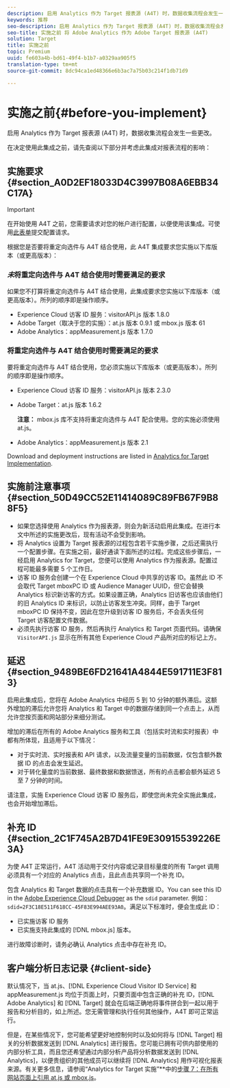 ```yaml
---
description: 启用 Analytics 作为 Target 报表源 (A4T) 时，数据收集流程会发生一些更改。
keywords: 推荐
seo-description: 启用 Analytics 作为 Target 报表源 (A4T) 时，数据收集流程会发生一些更改。
seo-title: 实施之前 将 Adobe Analytics 作为 Adobe Target 报表源 (A4T)
solution: Target
title: 实施之前
topic: Premium
uuid: fe603a4b-bd61-49f4-b1b7-a0329aa905f5
translation-type: tm+mt
source-git-commit: 8dc94ca1ed48366e6b3ac7a75b03c214f1db71d9

---
```



# 实施之前{#before-you-implement}

启用 Analytics 作为 Target 报表源 (A4T) 时，数据收集流程会发生一些更改。

在决定使用此集成之前，请先查阅以下部分并考虑此集成对报表流程的影响：

## 实施要求 {#section_A0D2EF18033D4C3997B08A6EBB34C17A}

>[!IMPORTANT]
>
>在开始使用 A4T 之前，您需要请求对您的帐户进行配置，以便使用该集成。可使用[此表单](https://www.adobe.com/go/audiences)提交配置请求。

根据您是否要将重定向选件与 A4T 结合使用，此 A4T 集成要求您实施以下库版本（或更高版本）：

### *未*&#x200B;将重定向选件与 A4T 结合使用时需要满足的要求

如果您不打算将重定向选件与 A4T 结合使用，此集成要求您实施以下库版本（或更高版本）。所列的顺序即是操作顺序。

* Experience Cloud 访客 ID 服务：visitorAPI.js 版本 1.8.0
* Adobe Target（取决于您的实施）：at.js 版本 0.9.1 或 mbox.js 版本 61
* Adobe Analytics：appMeasurement.js 版本 1.7.0

### 将重定向选件与 A4T 结合使用时需要满足的要求

要将重定向选件与 A4T 结合使用，您必须实施以下库版本（或更高版本）。所列的顺序即是操作顺序。

* Experience Cloud 访客 ID 服务：visitorAPI.js 版本 2.3.0
* Adobe Target：at.js 版本 1.6.2

   **注意：** mbox.js 库不支持将重定向选件与 A4T 配合使用。您的实施必须使用 at.js。

* Adobe Analytics：appMeasurement.js 版本 2.1

Download and deployment instructions are listed in [Analytics for Target Implementation](/help/c-integrating-target-with-mac/a4t/a4timplementation.md).

## 实施前注意事项 {#section_50D49CC52E11414089C89FB67F9B88F5}

* 如果您选择使用 Analytics 作为报表源，则会为新活动启用此集成。在进行本文中所述的实施更改后，现有活动不会受到影响。
* 将 Analytics 设置为 Target 报表源的过程包含若干实施步骤，之后还需执行一个配置步骤。在实施之前，最好通读下面所述的过程。完成这些步骤后，一经启用 Analytics for Target，您便可以使用 Analytics 作为报表源。配置过程可能最多需要 5 个工作日。
* 访客 ID 服务会创建一个在 Experience Cloud 中共享的访客 ID。虽然此 ID 不会取代 Target mboxPC ID 或 Audience Manager UUID，但它会替换 Analytics 标识新访客的方式。如果设置正确，Analytics 旧访客也应该由他们的旧 Analytics ID 来标识，以防止访客发生冲突。同样，由于 Target mboxPC ID 保持不变，因此在您升级到访客 ID 服务后，不会丢失任何 Target 访客配置文件数据。
* 必须先执行访客 ID 服务，然后再执行 Analytics 和 Target 页面代码。请确保 `VisitorAPI.js` 显示在所有其他 Experience Cloud 产品所对应的标记上方。

## 延迟 {#section_9489BE6FD21641A4844E591711E3F813}

启用此集成后，您将在 Adobe Analytics 中经历 5 到 10 分钟的额外滞后。这额外增加的滞后允许您将 Analytics 和 Target 中的数据存储到同一个点击上，从而允许您按页面和网站部分来细分测试。

增加的滞后在所有的 Adobe Analytics 服务和工具（包括实时流和实时报表）中都有所体现，且适用于以下情况：

* 对于实时流、实时报表和 API 请求，以及流量变量的当前数据，仅包含额外数据 ID 的点击会发生延迟。
* 对于转化量度的当前数据、最终数据和数据馈送，所有的点击都会额外延迟 5 至 7 分钟的时间。

请注意，实施 Experience Cloud 访客 ID 服务后，即使您尚未完全实施此集成，也会开始增加滞后。

## 补充 ID {#section_2C1F745A2B7D41FE9E30915539226E3A}

为使 A4T 正常运行，A4T 活动用于交付内容或记录目标量度的所有 Target 调用必须具有一个对应的 Analytics 点击，且此点击共享同一个补充 ID。

包含 Analytics 和 Target 数据的点击具有一个补充数据 ID。You can see this ID in the [Adobe Experience Cloud Debugger](https://docs.adobe.com/content/help/en/debugger/using/experience-cloud-debugger.html) as the `sdid` parameter. 例如：`sdid=2F3C18E511F618CC-45F83E994AEE93A0`。满足以下标准时，便会生成此 ID：

* 已实施访客 ID 服务
* 已实施支持此集成的 [!DNL mbox.js] 版本。

进行故障诊断时，请务必确认 Analytics 点击中存在补充 ID。

## 客户端分析日志记录 {#client-side}

默认情况下，当 at.js、[!DNL Experience Cloud Visitor ID Service] 和 appMeasurement.js 均位于页面上时，只要页面中包含正确的补充 ID，[!DNL Adobe Analytics] 和 [!DNL Target] 就会在后端正确地将事件拼合到一起以用于报告和分析目的，如上所述。您无需管理和执行任何其他操作，A4T 即可正常运行。

但是，在某些情况下，您可能希望更好地控制何时以及如何将与 [!DNL Target] 相关的分析数据发送到 [!DNL Analytics] 进行报告。您可能已拥有可供内部使用的内部分析工具，而且您还希望通过内部分析产品将分析数据发送到 [!DNL Analytics]，以便贵组织的其他成员可以继续将 [!DNL Analytics] 用作可视化报表来源。有关更多信息，请参阅“Analytics for Target 实施”**&#x200B;中的[步骤 7：在所有网站页面上引用 at.js 或 mbox.js](/help/c-integrating-target-with-mac/a4t/a4timplementation.md#step7)。
